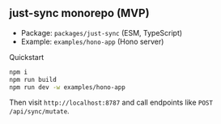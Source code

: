 ## just-sync monorepo (MVP)

- Package: `packages/just-sync` (ESM, TypeScript)
- Example: `examples/hono-app` (Hono server)

Quickstart

```bash
npm i
npm run build
npm run dev -w examples/hono-app
```

Then visit `http://localhost:8787` and call endpoints like `POST /api/sync/mutate`.

